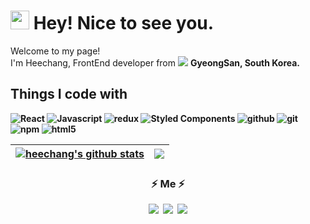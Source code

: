 <h1><img src="https://emojis.slackmojis.com/emojis/images/1531849430/4246/blob-sunglasses.gif?1531849430" width="30"/> Hey! Nice to see you.</h1>

<p>Welcome to my page! </br> I'm Heechang, FrontEnd developer from <img src="https://img.icons8.com/color/18/null/south-korea-circular.png"/> <b>GyeongSan, South Korea.</p>

## Things I code with
<p>
  <img alt="React" src="https://img.shields.io/badge/-React-45b8d8?style=flat-square&logo=react&logoColor=white" />
  <img alt="Javascript" src="https://img.shields.io/badge/-JavaScript-yellow?style=flat-square&logo=javascript&Color=white" />
  <img alt="redux" src="https://img.shields.io/badge/-Redux-764ABC?style=flat-square&logo=redux&logoColor=white" />
  <img alt="Styled Components" src="https://img.shields.io/badge/-Styled_Components-db7092?style=flat-square&logo=styled-components&logoColor=white" />
  <img alt="github" src="https://img.shields.io/badge/-Github-black?style=flat-square&logo=git&logoColor=white" />
  <img alt="git" src="https://img.shields.io/badge/-Git-F05032?style=flat-square&logo=git&logoColor=white" />
  <img alt="npm" src="https://img.shields.io/badge/-NPM-CB3837?style=flat-square&logo=npm&logoColor=white" />
  <img alt="html5" src="https://img.shields.io/badge/-HTML5-E34F26?style=flat-square&logo=html5&logoColor=white" />
<!--   <img alt="Nodejs" src="https://img.shields.io/badge/-Nodejs-43853d?style=flat-square&logo=Node.js&logoColor=white" /> -->
</p>

| <a href="https://github.com/HEECHANG96/github-readme-stats"><img align="center" src="https://github-readme-stats.vercel.app/api?username=HEECHANG96&show_icons=true&include_all_commits=true&theme=vue" alt="heechang's github stats" /></a> | <a href="https://github.com/HEECHANG96/github-readme-stats"><img align="center" src="https://github-readme-stats.vercel.app/api/top-langs/?username=HEECHANG96&layout=compact&theme=vue" /></a> |
| ------------- | ------------- |


<h3 align="center"> ⚡ Me ⚡ </h3>
<p align="center">
  <a href="https://velog.io/@heechang96"><img src="https://img.shields.io/badge/Tech%20Blog-11B48A?style=flat-square&logo=Vimeo&logoColor=white&link="/></a>&nbsp
  <a href="https://www.instagram.com/hee_chang__e"><img src="https://img.shields.io/badge/Instagram-E4405F?style=flat-square&logo=Instagram&logoColor=white&link=https://www.instagram.com/woo0_hooo/"/></a>&nbsp
  <a href="mailto:wjdgmlckd9696@gmail.com"><img src="https://img.shields.io/badge/Gmail-d14836?style=flat-square&logo=Gmail&logoColor=white&link=viliketh1s98@naver.com"/></a>
</p>
<br>
